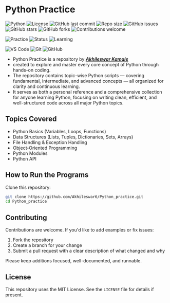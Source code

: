 # Python Practice
![Python](https://img.shields.io/badge/Python-3.10-blue.svg?logo=python)
![License](https://img.shields.io/badge/License-MIT-green.svg)
![GitHub last commit](https://img.shields.io/github/last-commit/Akhileswar6/Python_practice?logo=git&color=yellow)
![Repo size](https://img.shields.io/github/repo-size/Akhileswar6/Python_practice?color=blue)
![GitHub issues](https://img.shields.io/github/issues/Akhileswar6/Python_practice?color=brightgreen)
![GitHub stars](https://img.shields.io/github/stars/Akhileswar6/Python_practice?color=orange)
![GitHub forks](https://img.shields.io/github/forks/Akhileswar6/Python_practice?color=blueviolet)
![Contributions welcome](https://img.shields.io/badge/Contributions-Welcome-brightgreen?logo=github)


![Practice](https://img.shields.io/badge/Practice-Python%20Problems-orange?logo=geeksforgeeks)
![Status](https://img.shields.io/badge/Status-Active-success?logo=github)
![Learning](https://img.shields.io/badge/Learning-GeeksforGeeks-blue?logo=geeksforgeeks)

![VS Code](https://img.shields.io/badge/Editor-VS%20Code-blue?logo=visualstudiocode)
![Git](https://img.shields.io/badge/Version%20Control-Git-orange?logo=git)
![GitHub](https://img.shields.io/badge/Hosted%20on-GitHub-black?logo=github)




- Python Practice is a repository by [***Akhileswar Kamale***](https://github.com/Akhileswar6)
- created to explore and master every core concept of Python through hands-on coding.
- The repository contains topic-wise Python scripts — covering fundamental, intermediate, and advanced concepts — all organized for clarity and continuous learning.
- It serves as both a personal reference and a comprehensive collection for anyone learning Python, focusing on writing clean, efficient, and well-structured code across all major Python topics.


##  Topics Covered
- Python Basics (Variables, Loops, Functions)
- Data Structures (Lists, Tuples, Dictionaries, Sets, Arrays)
- File Handling & Exception Handling
- Object-Oriented Programming
- Python Modules
- Python API


##  How to Run the Programs
Clone this repository:
```bash
git clone https://github.com/Akhileswar6/Python_practice.git
cd Python_practice
```



## Contributing

Contributions are welcome. If you'd like to add examples or fix issues:

1. Fork the repository
2. Create a branch for your change
3. Submit a pull request with a clear description of what changed and why

Please keep additions focused, well-documented, and runnable.

## License

This repository uses the MIT License. See the `LICENSE` file for details if present.


